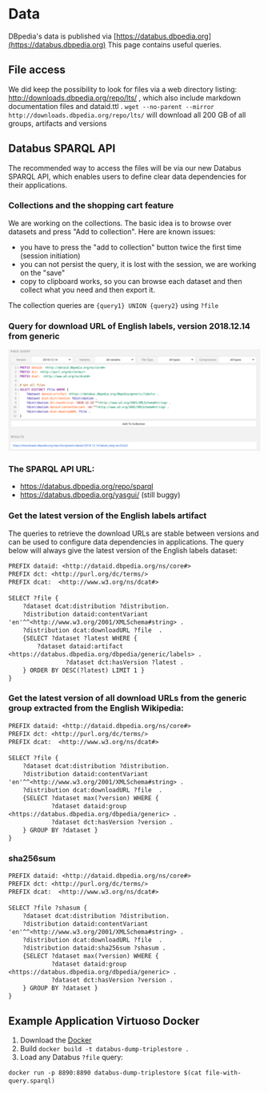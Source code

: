 # Data 

DBpedia's data is published via [https://databus.dbpedia.org](https://databus.dbpedia.org)
This page contains useful queries. 


## File access
We did keep the possibility to look for files via a web directory listing: http://downloads.dbpedia.org/repo/lts/ , which also include markdown documentation files and dataid.ttl . 
`wget --no-parent --mirror http://downloads.dbpedia.org/repo/lts/` 
will download all 200 GB of all groups, artifacts and versions

## Databus SPARQL API

The recommended way to access the files will be via our new Databus SPARQL API, which enables users to define clear data dependencies for their applications. 

### Collections and the shopping cart feature
We are working on the collections. The basic idea is to browse over datasets and press "Add to collection". 
Here are known issues:
* you have to press the "add to collection" button twice the first time (session initiation)
* you can not persist the query, it is lost with the session, we are working on the "save"
* copy to clipboard works, so you can browse each dataset and then collect what you need and then export it.  

The collection queries are  `{query1} UNION {query2}` using `?file`


### Query for download URL of English labels, version 2018.12.14 from generic

<img src="https://github.com/dbpedia/dev.dbpedia.org/raw/master/pics/generic_labels_en.png">

### The SPARQL API URL:
* https://databus.dbpedia.org/repo/sparql 
* https://databus.dbpedia.org/yasgui/ (still buggy)

### Get the latest version of the English labels artifact
The queries to retrieve the download URLs are stable between versions and can be used to configure data dependencies in applications. The query below will always give the latest version of the English labels dataset: 

```
PREFIX dataid: <http://dataid.dbpedia.org/ns/core#>
PREFIX dct: <http://purl.org/dc/terms/>
PREFIX dcat:  <http://www.w3.org/ns/dcat#>

SELECT ?file {
	?dataset dcat:distribution ?distribution.
	?distribution dataid:contentVariant 'en'^^<http://www.w3.org/2001/XMLSchema#string> .
	?distribution dcat:downloadURL ?file  .
	{SELECT ?dataset ?latest WHERE {
		?dataset dataid:artifact <https://databus.dbpedia.org/dbpedia/generic/labels> .
				?dataset dct:hasVersion ?latest .
	} ORDER BY DESC(?latest) LIMIT 1 }
}
```

<!--
{% raw %}
<iframe frameborder="no" border="0" marginwidth="0" marginheight="0" width="800" height="580" src="https://databus.dbpedia.org/yasgui/yas-embedded_0.1.html?query=PREFIX+xsd%3A+%3Chttp%3A%2F%2Fwww.w3.org%2F2001%2FXMLSchema%23%3E%0APREFIX+dcterms%3A+%3Chttp%3A%2F%2Fpurl.org%2Fdc%2Fterms%2F%3E%0APREFIX+rdf%3A+%3Chttp%3A%2F%2Fwww.w3.org%2F1999%2F02%2F22-rdf-syntax-ns%23%3E%0APREFIX+rdfs%3A+%3Chttp%3A%2F%2Fwww.w3.org%2F2000%2F01%2Frdf-schema%23%3E%0APREFIX+dataid%3A+%3Chttp%3A%2F%2Fdataid.dbpedia.org%2Fns%2Fcore%23%3E%0APREFIX+dcat%3A+%3Chttp%3A%2F%2Fwww.w3.org%2Fns%2Fdcat%23%3E%0A%0ASELECT+%3Fym+SUM(%3Fsize)+as+%3Ffilesize+COUNT(%3Ffile)+as+%3Ffiles+WHERE+%7B%0A++%3Ffile+a+dataid%3ASingleFile+.%0A++%3Ffile+dcat%3AbyteSize+%3Fsize+.%0A++%3Ffile+dcterms%3Aissued+%3Fdate+.%0ABIND+(substr(xsd%3AString(%3Fdate)%2C+1%2C+7)+AS+%3Fym)%0A%7D+%0AGROUP+BY+%3Fym%0AORDER+BY+%3Fym%0A&contentTypeConstruct=text%2Fturtle&contentTypeSelect=application%2Fsparql-results%2Bjson&endpoint=https%3A%2F%2Fdatabus.dbpedia.org%2Frepo%2Fsparql&requestMethod=POST&tabTitle=Query+1&headers=%7B%7D&outputFormat=table"></iframe>
{% endraw %}
-->

### Get the latest version of all download URLs from the generic group extracted from the English Wikipedia:
```
PREFIX dataid: <http://dataid.dbpedia.org/ns/core#>
PREFIX dct: <http://purl.org/dc/terms/>
PREFIX dcat:  <http://www.w3.org/ns/dcat#>

SELECT ?file {
	?dataset dcat:distribution ?distribution.
	?distribution dataid:contentVariant 'en'^^<http://www.w3.org/2001/XMLSchema#string> .
	?distribution dcat:downloadURL ?file  .
	{SELECT ?dataset max(?version) WHERE {
			?dataset dataid:group <https://databus.dbpedia.org/dbpedia/generic> .
			?dataset dct:hasVersion ?version .
	} GROUP BY ?dataset }
}
```
### sha256sum
```
PREFIX dataid: <http://dataid.dbpedia.org/ns/core#>
PREFIX dct: <http://purl.org/dc/terms/>
PREFIX dcat:  <http://www.w3.org/ns/dcat#>

SELECT ?file ?shasum {
	?dataset dcat:distribution ?distribution.
	?distribution dataid:contentVariant 'en'^^<http://www.w3.org/2001/XMLSchema#string> .
	?distribution dcat:downloadURL ?file  .
	?distribution dataid:sha256sum ?shasum .
	{SELECT ?dataset max(?version) WHERE {
			?dataset dataid:group <https://databus.dbpedia.org/dbpedia/generic> .
			?dataset dct:hasVersion ?version .
	} GROUP BY ?dataset }
}
```

## Example Application Virtuoso Docker

1. Download the [Docker](https://github.com/dbpedia/dev.dbpedia.org/raw/master/pics/Dockerfile.dockerfile)
2. Build `docker build -t databus-dump-triplestore .`
3. Load any Databus `?file` query:
```
docker run -p 8890:8890 databus-dump-triplestore $(cat file-with-query.sparql)
```

